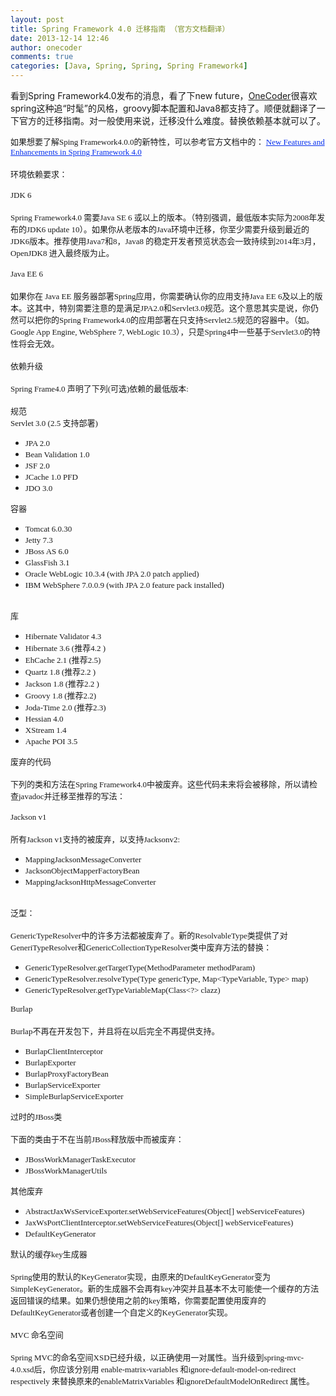 ```yaml
---
layout: post
title: Spring Framework 4.0 迁移指南 （官方文档翻译）
date: 2013-12-14 12:46
author: onecoder
comments: true
categories: [Java, Spring, Spring, Spring Framework4]
---
```

<p>
	看到Spring Framework4.0发布的消息，看了下new future，<a href="http://www.coderli.com">OneCoder</a>很喜欢spring这种追&ldquo;时髦&rdquo;的风格，groovy脚本配置和Java8都支持了。顺便就翻译了一下官方的迁移指南。对一般使用来说，迁移没什么难度。替换依赖基本就可以了。</p>
<p>
	<span style="font-size: 13px; font-family: 'Microsoft YaHei';">如果想要了解Sping Framework4.0.0的新特性，可以参考官方文档中的：&nbsp;</span><span style="font-size: 13px; font-family: 'Microsoft YaHei'; color: rgb(4, 46, 238);"><u>New Features and Enhancements in Spring Framework 4.0</u></span><br />
	<br />
	<span style="font-size: 13px; font-family: 'Microsoft YaHei';">环境依赖要求：</span><br />
	<br />
	<span style="font-size: 13px; font-family: 'Microsoft YaHei';">JDK 6</span><br />
	<br />
	<span style="font-size: 13px; font-family: 'Microsoft YaHei';">Spring Framework4.0 需要Java SE 6 或以上的版本。（特别强调，最低版本实际为2008年发布的JDK6 update 10）。如果你从老版本的Java环境中迁移，你至少需要升级到最近的JDK6版本。推荐使用Java7和8，Java8 的稳定开发者预览状态会一致持续到2014年3月，OpenJDK8 进入最终版为止。</span><br />
	<br />
	<span style="font-size: 13px; font-family: 'Microsoft YaHei';">Java EE 6</span><br />
	<br />
	<span style="font-size: 13px; font-family: 'Microsoft YaHei';">如果你在 Java EE 服务器部署Spring应用，你需要确认你的应用支持Java EE 6及以上的版本。这其中，特别需要注意的是满足JPA2.0和Servlet3.0规范。这个意思其实是说，你仍然可以把你的Spring Framework4.0的应用部署在只支持Servlet2.5规范的容器中。（如。Google App Engine, WebSphere 7, WebLogic 10.3），只是Spring4中一些基于Servlet3.0的特性将会无效。</span><br />
	<br />
	<span style="font-size: 13px; font-family: 'Microsoft YaHei';">依赖升级</span><br />
	<br />
	<span style="font-size: 13px; font-family: 'Microsoft YaHei';">Spring Frame4.0 声明了下列(可选)依赖的最低版本:</span><br />
	<br />
	<span style="font-size: 13px; font-family: 'Microsoft YaHei';">规范</span><br />
	<span style="font-size: 13px; font-family: 'Microsoft YaHei';">Servlet 3.0 (2.5 支持部署)</span></p>
<ul>
	<li>
		<span style="font-size: 13px; font-family: 'Microsoft YaHei';">JPA 2.0</span></li>
	<li>
		<span style="font-size: 13px; font-family: 'Microsoft YaHei';">Bean Validation 1.0</span></li>
	<li>
		<span style="font-size: 13px; font-family: 'Microsoft YaHei';">JSF 2.0</span></li>
	<li>
		<span style="font-size: 13px; font-family: 'Microsoft YaHei';">JCache 1.0 PFD</span></li>
	<li>
		<span style="font-size: 13px; font-family: 'Microsoft YaHei';">JDO 3.0</span></li>
</ul>
<p>
	<span style="font-size: 13px; font-family: 'Microsoft YaHei';">容器</span></p>
<ul>
	<li>
		<span style="font-size: 13px; font-family: 'Microsoft YaHei';">Tomcat 6.0.30</span></li>
	<li>
		<span style="font-size: 13px; font-family: 'Microsoft YaHei';">Jetty 7.3</span></li>
	<li>
		<span style="font-size: 13px; font-family: 'Microsoft YaHei';">JBoss AS 6.0</span></li>
	<li>
		<span style="font-size: 13px; font-family: 'Microsoft YaHei';">GlassFish 3.1</span></li>
	<li>
		<span style="font-size: 13px; font-family: 'Microsoft YaHei';">Oracle WebLogic 10.3.4 (with JPA 2.0 patch applied)</span></li>
	<li>
		<span style="font-size: 13px; font-family: 'Microsoft YaHei';">IBM WebSphere 7.0.0.9 (with JPA 2.0 feature pack installed)</span></li>
</ul>
<p>
	<br />
	<span style="font-size: 13px; font-family: 'Microsoft YaHei';">库</span></p>
<ul>
	<li>
		<span style="font-size: 13px; font-family: 'Microsoft YaHei';">Hibernate Validator 4.3</span></li>
	<li>
		<span style="font-size: 13px; font-family: 'Microsoft YaHei';">Hibernate 3.6 (推荐4.2 )</span></li>
	<li>
		<span style="font-size: 13px; font-family: 'Microsoft YaHei';">EhCache 2.1 (推荐2.5)</span></li>
	<li>
		<span style="font-size: 13px; font-family: 'Microsoft YaHei';">Quartz 1.8 (推荐2.2 )</span></li>
	<li>
		<span style="font-size: 13px; font-family: 'Microsoft YaHei';">Jackson 1.8 (推荐2.2 )</span></li>
	<li>
		<span style="font-size: 13px; font-family: 'Microsoft YaHei';">Groovy 1.8 (推荐2.2)</span></li>
	<li>
		<span style="font-size: 13px; font-family: 'Microsoft YaHei';">Joda-Time 2.0 (推荐2.3)</span></li>
	<li>
		<span style="font-size: 13px; font-family: 'Microsoft YaHei';">Hessian 4.0</span></li>
	<li>
		<span style="font-size: 13px; font-family: 'Microsoft YaHei';">XStream 1.4</span></li>
	<li>
		<span style="font-size: 13px; font-family: 'Microsoft YaHei';">Apache POI 3.5</span></li>
</ul>
<p>
	<span style="font-size: 13px; font-family: 'Microsoft YaHei';">废弃的代码</span><br />
	<br />
	<span style="font-size: 13px; font-family: 'Microsoft YaHei';">下列的类和方法在Spring Framework4.0中被废弃。这些代码未来将会被移除，所以请检查javadoc并迁移至推荐的写法：</span><br />
	<br />
	<span style="font-size: 13px; font-family: 'Microsoft YaHei';">Jackson v1</span><br />
	<br />
	<span style="font-size: 13px; font-family: 'Microsoft YaHei';">所有Jackson v1支持的被废弃，以支持Jacksonv2:</span></p>
<ul>
	<li>
		<span style="font-size: 13px; font-family: 'Microsoft YaHei';">MappingJacksonMessageConverter</span></li>
	<li>
		<span style="font-size: 13px; font-family: 'Microsoft YaHei';">JacksonObjectMapperFactoryBean</span></li>
	<li>
		<span style="font-size: 13px; font-family: 'Microsoft YaHei';">MappingJacksonHttpMessageConverter</span></li>
</ul>
<p>
	<br />
	<span style="font-size: 13px; font-family: 'Microsoft YaHei';">泛型：</span><br />
	<br />
	<span style="font-size: 13px; font-family: 'Microsoft YaHei';">GenericTypeResolver中的许多方法都被废弃了。新的ResolvableType类提供了对GeneriTypeResolver和GenericCollectionTypeResolver类中废弃方法的替换：</span></p>
<ul>
	<li>
		<span style="font-size: 13px; font-family: 'Microsoft YaHei';">GenericTypeResolver.getTargetType(MethodParameter methodParam)</span></li>
	<li>
		<span style="font-size: 13px; font-family: 'Microsoft YaHei';">GenericTypeResolver.resolveType(Type genericType, Map&lt;TypeVariable, Type&gt; map)</span></li>
	<li>
		<span style="font-size: 13px; font-family: 'Microsoft YaHei';">GenericTypeResolver.getTypeVariableMap(Class&lt;?&gt; clazz)</span></li>
</ul>
<p>
	<span style="font-size: 13px; font-family: 'Microsoft YaHei';">Burlap</span><br />
	<br />
	<span style="font-size: 13px; font-family: 'Microsoft YaHei';">Burlap不再在开发包下，并且将在以后完全不再提供支持。</span></p>
<ul>
	<li>
		<span style="font-size: 13px; font-family: 'Microsoft YaHei';">BurlapClientInterceptor</span></li>
	<li>
		<span style="font-size: 13px; font-family: 'Microsoft YaHei';">BurlapExporter</span></li>
	<li>
		<span style="font-size: 13px; font-family: 'Microsoft YaHei';">BurlapProxyFactoryBean</span></li>
	<li>
		<span style="font-size: 13px; font-family: 'Microsoft YaHei';">BurlapServiceExporter</span></li>
	<li>
		<span style="font-size: 13px; font-family: 'Microsoft YaHei';">SimpleBurlapServiceExporter</span></li>
</ul>
<p>
	<span style="font-size: 13px; font-family: 'Microsoft YaHei';">过时的JBoss类</span><br />
	<br />
	<span style="font-size: 13px; font-family: 'Microsoft YaHei';">下面的类由于不在当前JBoss释放版中而被废弃：</span></p>
<ul>
	<li>
		<span style="font-size: 13px; font-family: 'Microsoft YaHei';">JBossWorkManagerTaskExecutor</span></li>
	<li>
		<span style="font-size: 13px; font-family: 'Microsoft YaHei';">JBossWorkManagerUtils</span></li>
</ul>
<p>
	<span style="font-size: 13px; font-family: 'Microsoft YaHei';">其他废弃</span></p>
<ul>
	<li>
		<span style="font-size: 13px; font-family: 'Microsoft YaHei';">AbstractJaxWsServiceExporter.setWebServiceFeatures(Object[] webServiceFeatures)</span></li>
	<li>
		<span style="font-size: 13px; font-family: 'Microsoft YaHei';">JaxWsPortClientInterceptor.setWebServiceFeatures(Object[] webServiceFeatures)</span></li>
	<li>
		<span style="font-size: 13px; font-family: 'Microsoft YaHei';">DefaultKeyGenerator</span></li>
</ul>
<p>
	<span style="font-size: 13px; font-family: 'Microsoft YaHei';">默认的缓存key生成器</span><br />
	<br />
	<span style="font-size: 13px; font-family: 'Microsoft YaHei';">Spring使用的默认的KeyGenerator实现，由原来的DefaultKeyGenerator变为SimpleKeyGenerator。新的生成器不会再有key冲突并且基本不太可能使一个缓存的方法返回错误的结果。如果仍想使用之前的key策略，你需要配置使用废弃的DefaultKeyGenerator或者创建一个自定义的KeyGenerator实现。</span><br />
	<br />
	<span style="font-size: 13px; font-family: 'Microsoft YaHei';">MVC 命名空间</span><br />
	<br />
	<span style="font-size: 13px; font-family: 'Microsoft YaHei';">Spring MVC的命名空间XSD已经升级，以正确使用一对属性。当升级到spring-mvc-4.0.xsd后，你应该分别用 enable-matrix-variables 和ignore-default-model-on-redirect respectively 来替换原来的enableMatrixVariables 和ignoreDefaultModelOnRedirect 属性。</span></p>

